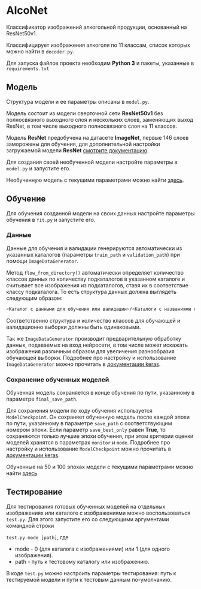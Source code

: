 # AlcoNet

Классификатор изображений алкогольной продукции, основанный на ResNet50v1.

Классифицирует изображения алкоголя по 11 классам, список которых можно найти в `decoder.py`.

Для запуска файлов проекта необходим **Python 3** и пакеты, указанные в `requirements.txt`


## Модель

Структура модели и ее параметры описаны в `model.py`.

Модель состоит из модели сверточной сети **ResNet50v1** без полносвязного выходного слоя и нескольких слоев, заменяющих выход ResNet, в том числе выходного полносвязного слоя на 11 классов.

Модель **ResNet** предобучена на датасете **ImageNet**, первые 146 слоев заморожены для обучения, для дополнительной настройки загружаемой модели **ResNet** [смотрите документацию](https://keras.io/applications/#resnet).

Для создания своей необученной модели настройте параметры в `model.py` и запустите его.

Необученную модель с текущими параметрами можно найти [здесь](https://drive.google.com/drive/folders/1gKp1nNvVuzI7tuP1aNEwwsHs9b0zhHMA?usp=sharing).


## Обучение

Для обучения созданной модели на своих данных настройте параметры обучения в `fit.py` и запустите его.

### Данные

Данные для обучения и валидации генерируются автоматически из указанных каталогов (параметры `train_path` и `validation_path`) при помощи `ImageDataGenerator`.

Метод `flow_from_directory()` автоматически определяет количество классов данных по количеству подкаталогов в указанном каталоге и считывает все изображения из подкаталогов, ставя их в соответствие классу подкаталога. То есть структура данных должна выглядеть следующим образом:
```bash
<Каталог с данными для обучения или валидации>/<Каталоги с названиями определяемых классов>/<Изображения определенного класса>
```
Соответственно структура и количество классов для обучающей и валидационно выборки должны быть одинаковыми.

Так же `ImageDataGenerator` производит предварительную обработку данных, подаваемых на вход нейросети, в том числе может искажать изображения различным образом для увеличения разнообразия обучающей выборки. Подробнее про настройку и использование `ImageDataGenerator` можно прочитать в [документации keras](https://keras.io/preprocessing/image/#imagedatagenerator-class).

### Сохранение обученных моделей

Обученная модель сохраняется в конце обучения по пути, указанному в параметре `final_save_path`.

Для сохранения модели по ходу обучения используется `ModelCheckpoint`. Он сохраняет обученную модель после каждой эпохи по пути, указанному в параметре `save_path` с соответствующим номером эпохи. Если параметр `save_best_only` равен **True**, то сохраняются только лучшие эпохи обучения, при этом критерии оценки моделей хранятся в параметрах `monitor` и `mode`. Подробнее про настройку и использование `ModelCheckpoint` можно прочитать в [документации keras](https://keras.io/callbacks/#modelcheckpoint).

Обученные на 50 и 100 эпохах модели с текущими параметрами можно найти [здесь](https://drive.google.com/drive/folders/1gKp1nNvVuzI7tuP1aNEwwsHs9b0zhHMA?usp=sharing)


## Тестирование

Для тестирования готовых обученных моделей на отдельных изображениях или каталоге с изображениями можно воспользоваться `test.py`.
Для этого запустите его со следующими аргументами командной строки

`test.py mode [path]`, где
+ mode - 0 (для каталога с изображениями) или 1 (для одного изображения).
+ path - путь к тестовому каталогу или изображению.

В коде `test.py` можно настроить параметры тестирования: путь к тестируемой модели и пути к тестовым данным по-умолчанию.

